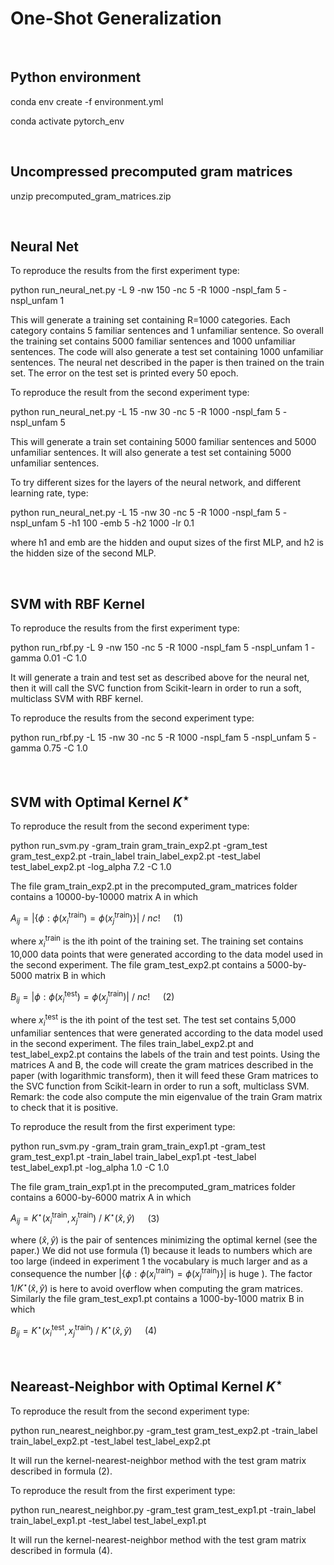 # One-Shot Generalization


<br>

## Python environment

conda env create -f environment.yml

conda activate pytorch_env

<br>


## Uncompressed precomputed gram matrices

unzip precomputed_gram_matrices.zip

<br>

## Neural Net 

To reproduce the results from the first experiment type:

python run_neural_net.py -L 9 -nw 150 -nc 5 -R 1000 -nspl_fam 5 -nspl_unfam 1

This will generate a training set containing R=1000 categories. Each category contains 5 familiar sentences and 1 unfamiliar sentence. So overall the training set contains 5000 familiar sentences and 1000 unfamiliar sentences. The code will also generate a test set containing 1000 unfamiliar sentences. The neural net described in the paper is then trained on the train set. The error on the test set is printed every 50 epoch.

To reproduce the result from the second experiment type:

python run_neural_net.py -L 15 -nw 30 -nc 5 -R 1000 -nspl_fam 5 -nspl_unfam 5

This will generate a train set containing 5000 familiar sentences and 5000 unfamiliar sentences. It will also generate a test set containing 5000 unfamiliar sentences.

To try different sizes for the layers of the neural network, and different learning rate, type:

python run_neural_net.py -L 15 -nw 30 -nc 5 -R 1000 -nspl_fam 5 -nspl_unfam 5 -h1 100 -emb 5 -h2 1000 -lr 0.1

where h1 and emb are the hidden and ouput sizes of the first MLP, and h2 is the hidden size of the second MLP.

<br>

## SVM with RBF Kernel

To reproduce the results from the first experiment type:

python run_rbf.py -L 9 -nw 150 -nc 5 -R 1000 -nspl_fam 5 -nspl_unfam 1 -gamma 0.01 -C 1.0 

It will generate a train and test set as described above for the neural net, then it will call the SVC function from Scikit-learn in order to run a soft, multiclass SVM with RBF kernel.

To reproduce the results from the second experiment type:

python run_rbf.py -L 15 -nw 30 -nc 5 -R 1000 -nspl_fam 5 -nspl_unfam 5 -gamma 0.75 -C 1.0 

<br>

## SVM with Optimal Kernel $K^\star$ 

To reproduce the result from the second experiment type:

python run_svm.py -gram_train gram_train_exp2.pt -gram_test gram_test_exp2.pt -train_label train_label_exp2.pt -test_label test_label_exp2.pt -log_alpha 7.2 -C 1.0

The file gram_train_exp2.pt in the precomputed_gram_matrices folder contains a 10000-by-10000 matrix A in which

$A_{ij} = | \{ \phi: \phi(x^\textrm{train}_i) = \phi(x^\textrm{train}_j) \} | \  / \ nc! \quad$   (1)

where $x^\textrm{train}_i$ is the ith point of the training set. The training set contains 10,000 data points that were generated according to the data model used in the second experiment. The file gram_test_exp2.pt contains a 5000-by-5000 matrix B in which

$B_{ij} = | { \phi: \phi(x^\textrm{test}_i) = \phi(x^\textrm{train}_j) } | \ / \ nc! \quad$    (2)

where $x^\textrm{test}_i$ is the ith point of the test set. The test set contains 5,000 unfamiliar sentences that were generated according to the data model used in the second experiment. The files train_label_exp2.pt and test_label_exp2.pt contains the labels of the train and test points. Using the matrices A and B, the code will create the gram matrices described in the paper (with logarithmic transform), then it will feed these Gram matrices to the SVC function from Scikit-learn in order to run a soft, multiclass SVM. Remark: the code also compute the min eigenvalue of the train Gram matrix to check that it is positive.

To reproduce the result from the first experiment type:

python run_svm.py -gram_train gram_train_exp1.pt -gram_test gram_test_exp1.pt -train_label train_label_exp1.pt -test_label test_label_exp1.pt -log_alpha 1.0 -C 1.0

The file gram_train_exp1.pt in the precomputed_gram_matrices folder contains a 6000-by-6000 matrix A in which

$A_{ij} = K^\star(x^\textrm{train}_i, x^\textrm{train}_j) \ / \ K^\star(\hat{x}, \hat{y}) \quad$     (3)

where $(\hat{x}, \hat{y})$ is the pair of sentences minimizing the optimal kernel (see the paper.) We did not use formula (1) because it leads to numbers which are too large (indeed in experiment 1 the vocabulary is much larger and as a consequence the number $| \{ \phi: \phi(x^\textrm{train}_i) = \phi(x^\textrm{train}_j) \} |$ is huge ). The factor $1/K^\star(\hat{x}, \hat{y})$ is here to avoid overflow when computing the gram matrices. Similarly the file gram_test_exp1.pt contains a 1000-by-1000 matrix B in which

$B_{ij} = K^\star(x^\textrm{test}_i, x^\textrm{train}_j) \ / \ K^\star(\hat{x}, \hat{y}) \quad$     (4)


<br>

## Neareast-Neighbor with Optimal Kernel $K^\star$ 

To reproduce the result from the second experiment type:

python run_nearest_neighbor.py -gram_test gram_test_exp2.pt -train_label train_label_exp2.pt -test_label test_label_exp2.pt 

It will run the kernel-nearest-neighbor method with the test gram matrix described in formula (2).

To reproduce the result from the first experiment type:

python run_nearest_neighbor.py -gram_test gram_test_exp1.pt -train_label train_label_exp1.pt -test_label test_label_exp1.pt 

It will run the kernel-nearest-neighbor method with the test gram matrix described in formula (4).

<br>



